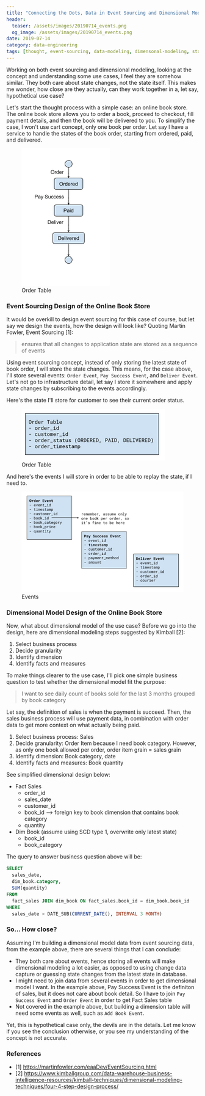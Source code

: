 ```yaml
---
title: "Connecting the Dots, Data in Event Sourcing and Dimensional Modeling, How Close are They?"
header:
  teaser: /assets/images/20190714_events.png
  og_image: /assets/images/20190714_events.png
date: 2019-07-14
category: data-engineering
tags: [thought, event-sourcing, data-modeling, dimensonal-modeling, star-schema, architecture]
---
```


Working on both event sourcing and dimensional modeling, looking at the concept and understanding some use cases, I feel they are somehow similar. They both care about state changes, not the state itself. This makes me wonder, how close are they actually, can they work together in a, let say, hypothetical use case?

Let's start the thought process with a simple case: an online book store. The online book store allows you to order a book, proceed to checkout, fill payment details, and then the book will be delivered to you. To simplify the case, I won't use cart concept, only one book per order. Let say I have a service to handle the states of the book order, starting from ordered, paid, and delivered.

<figure>
  <img src="/assets/images/20190714_statediagram.png">
  <figcaption>Order Table</figcaption>
</figure>

### Event Sourcing Design of the Online Book Store
It would be overkill to design event sourcing for this case of course, but let say we design the events, how the design will look like? Quoting Martin Fowler, Event Sourcing [1]:
> ensures that all changes to application state are stored as a sequence of events

Using event sourcing concept, instead of only storing the latest state of book order, I will store the state changes. This means, for the case above, I'll store several events: `Order Event`, `Pay Success Event`, and `Deliver Event`. Let's not go to infrastructure detail, let say I store it somewhere and apply state changes by subscribing to the events accordingly.

Here's the state I'll store for customer to see their current order status.
<figure>
  <img src="/assets/images/20190714_ordertable.png">
  <figcaption>Order Table</figcaption>
</figure>

And here's the events I will store in order to be able to replay the state, if I need to.
<figure>
  <img src="/assets/images/20190714_events.png">
  <figcaption>Events</figcaption>
</figure>

### Dimensional Model Design of the Online Book Store
Now, what about dimensional model of the use case? Before we go into the design, here are dimensional modeling steps suggested by Kimball [2]:
1. Select business process
2. Decide granularity
3. Identify dimension
4. Identify facts and measures

To make things clearer to the use case, I'll pick one simple business question to test whether the dimensional model fit the purpose:
> I want to see daily count of books sold for the last 3 months grouped by book category

Let say, the definition of sales is when the payment is succeed. Then, the sales business process will use payment data, in combination with order data to get more context on what actually being paid.

1. Select business process: Sales
2. Decide granularity: Order Item because I need book category. However, as only one book allowed per order, order item grain = sales grain
3. Identify dimension: Book category, date
4. Identify facts and measures: Book quantity

See simplified dimensional design below:
* Fact Sales
  * order_id
  * sales_date
  * customer_id
  * book_id --> foreign key to book dimension that contains book category
  * quantity
* Dim Book (assume using SCD type 1, overwrite only latest state)
  * book_id
  * book_category

The query to answer business question above will be:
```sql
SELECT
  sales_date,
  dim_book.category,
  SUM(quantity)
FROM
  fact_sales JOIN dim_book ON fact_sales.book_id = dim_book.book_id
WHERE
  sales_date > DATE_SUB(CURRENT_DATE(), INTERVAL 3 MONTH)
```

### So... How close?
Assuming I'm building a dimensional model data from event sourcing data, from the example above, there are several things that I can conclude:
* They both care about events, hence storing all events will make dimensional modeling a lot easier, as opposed to using change data capture or guessing state changes from the latest state in database.
* I might need to join data from several events in order to get dimensional model I want. In the example above, Pay Success Event is the definiton of sales, but it does not care about book detail. So I have to join `Pay Success Event` and `Order Event` in order to get Fact Sales table
* Not covered in the example above, but building a dimension table will need some events as well, such as `Add Book Event`.

Yet, this is hypothetical case only, the devils are in the details. Let me know if you see the conclusion otherwise, or you see my understanding of the concept is not accurate.

### References
* [1] https://martinfowler.com/eaaDev/EventSourcing.html
* [2] https://www.kimballgroup.com/data-warehouse-business-intelligence-resources/kimball-techniques/dimensional-modeling-techniques/four-4-step-design-process/